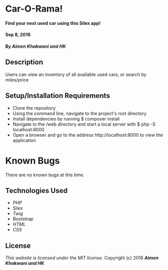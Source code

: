 # Car-O-Rama!

#### Find your next used car using this Silex app!
#### Sep 8, 2016

#### By _**Aimen Khakwani and HK**_

## Description

Users can view an inventory of all available used cars, or search by miles/price

## Setup/Installation Requirements

* Clone the repository
* Using the command line, navigate to the project's root directory
* Install dependencies by running $ composer install
* Navigate to the /web directory and start a local server with $ php -S localhost:8000
* Open a browser and go to the address http://localhost:8000 to view the application

# Known Bugs

There are no known bugs at this time.

## Technologies Used

* _PHP_
* _Silex_
* _Twig_
* _Bootstrap_
* _HTML_
* _CSS_

## License

*This website is licensed under the MIT license.*
Copyright (c) 2016  **_Aimen Khakwani and HK_**
